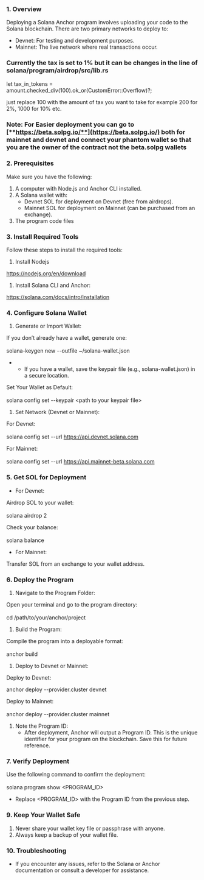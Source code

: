 ### 1\. Overview

Deploying a Solana Anchor program involves uploading your code to the Solana blockchain. There are two primary networks to deploy to:

- Devnet: For testing and development purposes.
- Mainnet: The live network where real transactions occur.

### Currently the tax is set to 1% but it can be changes in the line of solana/program/airdrop/src/lib.rs

let tax_in_tokens = amount.checked_div(100).ok_or(CustomError::Overflow)?;

just replace 100 with the amount of tax you want to take for example 200 for 2%, 1000 for 10% etc.

### **Note: For Easier deployment you can go to** [**https://beta.solpg.io/**](https://beta.solpg.io/) **both for mainnet and devnet and connect your phantom wallet so that you are the owner of the contract not the beta.solpg wallets**

### 2\. Prerequisites

Make sure you have the following:

1. A computer with Node.js and Anchor CLI installed.
2. A Solana wallet with:
    - Devnet SOL for deployment on Devnet (free from airdrops).
    - Mainnet SOL for deployment on Mainnet (can be purchased from an exchange).
3. The program code files

### 3\. Install Required Tools

Follow these steps to install the required tools:

1. Install Nodejs

<https://nodejs.org/en/download>

1. Install Solana CLI and Anchor:

<https://solana.com/docs/intro/installation>

### 4\. Configure Solana Wallet

1. Generate or Import Wallet:

If you don’t already have a wallet, generate one:  
<br/>solana-keygen new --outfile ~/solana-wallet.json

- - If you have a wallet, save the keypair file (e.g., solana-wallet.json) in a secure location.

Set Your Wallet as Default:  
<br/>solana config set --keypair &lt;path to your keypair file&gt;

1. Set Network (Devnet or Mainnet):

For Devnet:  
<br/>solana config set --url <https://api.devnet.solana.com>

For Mainnet:  
<br/>solana config set --url <https://api.mainnet-beta.solana.com>

### 5\. Get SOL for Deployment

- For Devnet:

Airdrop SOL to your wallet:  
<br/>solana airdrop 2

Check your balance:  
<br/>solana balance

- For Mainnet:

Transfer SOL from an exchange to your wallet address.

### 6\. Deploy the Program

1. Navigate to the Program Folder:

Open your terminal and go to the program directory:  
<br/>cd /path/to/your/anchor/project

1. Build the Program:

Compile the program into a deployable format:  
<br/>anchor build

1. Deploy to Devnet or Mainnet:

Deploy to Devnet:  

anchor deploy --provider.cluster devnet

Deploy to Mainnet:  
<br/>anchor deploy --provider.cluster mainnet

1. Note the Program ID:
    - After deployment, Anchor will output a Program ID. This is the unique identifier for your program on the blockchain. Save this for future reference.

### 7\. Verify Deployment

Use the following command to confirm the deployment:  
<br/>solana program show &lt;PROGRAM_ID&gt;

- Replace &lt;PROGRAM_ID&gt; with the Program ID from the previous step.

### 9\. Keep Your Wallet Safe

1. Never share your wallet key file or passphrase with anyone.
2. Always keep a backup of your wallet file.

### 10\. Troubleshooting

- If you encounter any issues, refer to the Solana or Anchor documentation or consult a developer for assistance.